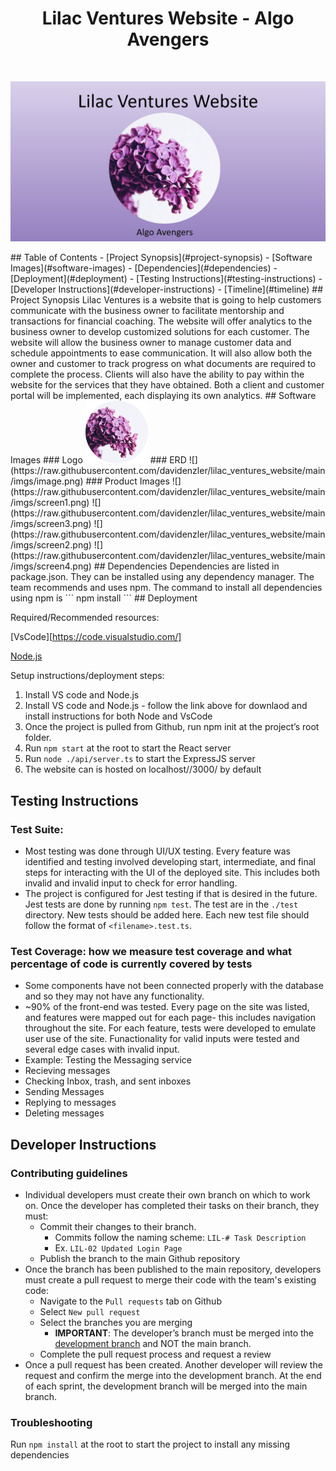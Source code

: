 <h1 align="center"> Lilac Ventures Website - Algo Avengers</h1> <br>
<p align="center">
  <a href="./imgs/ReadMeTop.jpg">
    <img alt="Logo of Lilac Ventures" title="Lilac Venture Website" src="./imgs/ReadMeTop.jpg">
  </a>
</p>
## Table of Contents
- [Project Synopsis](#project-synopsis)
- [Software Images](#software-images)
- [Dependencies](#dependencies)
- [Deployment](#deployment)
- [Testing Instructions](#testing-instructions)
- [Developer Instructions](#developer-instructions)
- [Timeline](#timeline)
## Project Synopsis
  Lilac Ventures is a website that is going to help customers communicate with the business owner to facilitate mentorship and transactions for financial coaching. The website will offer analytics to the business owner to develop customized solutions for each customer. The website will allow the business owner to manage customer data and schedule appointments to ease communication. It will also allow both the owner and customer to track progress on what documents are required to complete the process. Clients will also have the ability to pay within the website for the services that they have obtained. Both a client and customer portal will be implemented, each displaying its own analytics.  
## Software Images
### Logo
<img alt="Logo of Lilac Ventures" title="Lilac Venture Website Logo" src="./imgs/logo.png" width="100" height="100"/>
### ERD
![](https://raw.githubusercontent.com/davidenzler/lilac_ventures_website/main/imgs/image.png)
### Product Images
![](https://raw.githubusercontent.com/davidenzler/lilac_ventures_website/main/imgs/screen1.png) 
![](https://raw.githubusercontent.com/davidenzler/lilac_ventures_website/main/imgs/screen3.png)
![](https://raw.githubusercontent.com/davidenzler/lilac_ventures_website/main/imgs/screen2.png)
![](https://raw.githubusercontent.com/davidenzler/lilac_ventures_website/main/imgs/screen4.png)
## Dependencies
Dependencies are listed in package.json. They can be installed using any dependency manager. The team recommends and uses npm. The command to install all
dependencies using npm is
```
npm install
```
## Deployment

Required/Recommended resources:

[VsCode][https://code.visualstudio.com/] 

[Node.js](https://nodejs.org/en/download)

Setup instructions/deployment steps:
1. Install VS code and Node.js
1. Install VS code and Node.js - follow the link above for downlaod and install instructions for both Node and VsCode
2. Once the project is pulled from Github, run npm init at the project’s root folder.
3. Run ```npm start``` at the root to start the React server
4. Run ```node ./api/server.ts``` to start the ExpressJS server
5. The website can is hosted on localhost//3000/ by default

## Testing Instructions
### Test Suite: 
* Most testing was done through UI/UX testing. Every feature was identified and testing involved developing start, intermediate, and final steps for interacting with the UI of the deployed site. This includes both invalid and invalid input to check for error handling.
* The project is configured for Jest testing if that is desired in the future. Jest tests are done by running ```npm test```. The test are in the `./test` directory. New tests should be added here. Each new test file should follow the format of `<filename>.test.ts`.
  
### Test Coverage: how we measure test coverage and what percentage of code is currently covered by tests
* Some components have not been connected properly with the database and so they may not have any functionality. 
* ~90% of the front-end was tested. Every page on the site was listed, and features were mapped out for each page- this includes navigation throughout the site. For each feature, tests were developed to emulate user use of the site. Funactionality for valid inputs were tested and several edge cases with invalid input.
* Example: Testing the Messaging service
*   Recieving messages
*   Checking Inbox, trash, and sent inboxes
*   Sending Messages
*   Replying to messages
*   Deleting messages

## Developer Instructions

### Contributing guidelines 
* Individual developers must create their own branch on which to work on. Once the developer has completed their tasks on their branch, they must:
  * Commit their changes to their branch.
    * Commits follow the naming scheme: ``` LIL-# Task Description ```
    * Ex. ``` LIL-02 Updated Login Page ```
  * Publish the branch to the main Github repository
* Once the branch has been published to the main repository, developers must create a pull request to merge their code with the team's existing code:
  * Navigate to the ```Pull requests``` tab on Github
  * Select ```New pull request```
  * Select the branches you are merging
    * <b>IMPORTANT</b>: The developer’s branch must be merged into the <u>development branch</u> and NOT the main branch. 
  * Complete the pull request process and request a review
* Once a pull request has been created. Another developer will review the request and confirm the merge into the development branch. At the end of each sprint, the development branch will be merged into the main branch.  
### Troubleshooting
Run ```npm install``` at the root to start the project to install any missing dependencies
